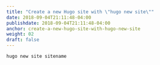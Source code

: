 ```yaml
---
title: "Create a new Hugo site with \"hugo new site\""
date: 2018-09-04T21:11:48-04:00
publishdate: 2018-09-04T21:11:48-04:00
anchor: create-a-new-hugo-site-with-hugo-new-site
weight: 02
draft: false
---
```


``` bash
hugo new site sitename
```
